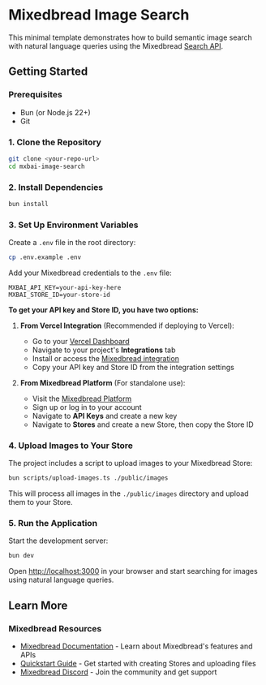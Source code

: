 # Mixedbread Image Search

This minimal template demonstrates how to build semantic image search with natural language queries using the Mixedbread [Search API](https://www.mixedbread.com/).

## Getting Started

### Prerequisites

- Bun (or Node.js 22+)
- Git

### 1. Clone the Repository

```bash
git clone <your-repo-url>
cd mxbai-image-search
```

### 2. Install Dependencies

```bash
bun install
```

### 3. Set Up Environment Variables

Create a `.env` file in the root directory:

```bash
cp .env.example .env
```

Add your Mixedbread credentials to the `.env` file:

```env
MXBAI_API_KEY=your-api-key-here
MXBAI_STORE_ID=your-store-id
```

**To get your API key and Store ID, you have two options:**

1. **From Vercel Integration** (Recommended if deploying to Vercel):
   - Go to your [Vercel Dashboard](https://vercel.com/dashboard)
   - Navigate to your project's **Integrations** tab
   - Install or access the [Mixedbread integration](https://vercel.com/marketplace/mixedbread)
   - Copy your API key and Store ID from the integration settings

2. **From Mixedbread Platform** (For standalone use):
   - Visit the [Mixedbread Platform](https://platform.mixedbread.com/platform?next=api-keys)
   - Sign up or log in to your account
   - Navigate to **API Keys** and create a new key
   - Navigate to **Stores** and create a new Store, then copy the Store ID

### 4. Upload Images to Your Store

The project includes a script to upload images to your Mixedbread Store:

```bash
bun scripts/upload-images.ts ./public/images
```

This will process all images in the `./public/images` directory and upload them to your Store.

### 5. Run the Application

Start the development server:

```bash
bun dev
```

Open [http://localhost:3000](http://localhost:3000) in your browser and start searching for images using natural language queries.

## Learn More

### Mixedbread Resources

- [Mixedbread Documentation](https://www.mixedbread.com/docs) - Learn about Mixedbread's features and APIs
- [Quickstart Guide](https://www.mixedbread.com/docs/quickstart) - Get started with creating Stores and uploading files
- [Mixedbread Discord](https://discord.gg/fCpaq2dr) - Join the community and get support


